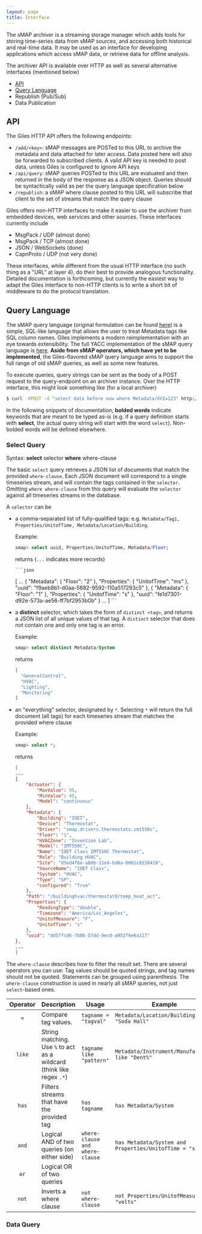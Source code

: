 ```yaml
---
layout: page
title: Interface
---
```


The sMAP archiver is a streaming storage manager which adds tools for storing
time-series data from sMAP sources, and accessing both historical and real-time
data. It may be used as an interface for developing applications which access
sMAP data, or retrieve data for offline analysis.

The archiver API is available over HTTP as well as several alternative
interfaces (mentioned below)

* [API](#API)
* [Query Language](#querylang)
* Republish (Pub/Sub)
* Data Publication

## <a name="API"></a>API

The Giles HTTP API offers the following endpoints:

* `/add/<key>`: sMAP messages are POSTed to this URL to archive the metadata and data attached for later access. Data posted here will
  also be forwarded to subscribed clients. A valid API key is needed to post data, unless Giles is configured to ignore API keys
* `/api/query`: sMAP queries POSTed to this URL are evaluated and then returned in the body of the response as a JSON object. Queries should be
  syntactically valid as per the query language specification below
* `/republish`: a sMAP where clause posted to this URL will subscribe that client to the set of streams that match the query clause

Giles offers non-HTTP interfaces to make it easier to use the archiver from embedded devices, web services and other sources. These interfaces
currently include

* MsgPack / UDP (almost done)
* MsgPack / TCP (almost done)
* JSON / WebSockets (done)
* CapnProto / UDP (not very done)

These interfaces, while different from the usual HTTP interface (no such thing as a "URL" at layer 4), do their best to provide
analogous functionality. Detailed documentation is forthcoming, but currently the easiest way to adapt the Giles interface to non-HTTP
clients is to write a short bit of middleware to do the protocol translation.

## <a name="querylang"></a>Query Language

The sMAP query language (original formulation can be found [here](http://pythonhosted.org/Smap/en/2.0/archiver.html#query-language)) is a simple,
SQL-like language that allows the user to treat Metadata tags like SQL column names. Giles implements a modern reimplementation with an eye towards
extensibility. The full YACC implementation of the sMAP query language is [here](https://github.com/gtfierro/giles/blob/master/archiver/query.y).
**Aside from sMAP operators, which have yet to be implemented**, the Giles-flavored sMAP query language aims to support the full range of old sMAP
queries, as well as some new features.

To execute queries, query strings can be sent as the body of a POST request to
the query-endpoint on an archiver instance. Over the HTTP interface, this might
look something like (for a local archiver)

```bash
$ curl -XPOST -d "select data before now where Metadata/XYZ=123" http://localhost:8079/api/query
```

In the following snippets of documentation, **bolded words** indicate keywords
that are meant to be typed as-is (e.g. if a query definition starts with
**select**, the actual query string will start with the word `select`). Non-bolded
words will be defined elsewhere.

### Select Query

Syntax: **select** selector **where** where-clause

The basic `select` query retrieves a JSON list of documents that match the provided `where-clause`. Each JSON document
will correspond to a single timeseries stream, and will contain the tags contained in the `selector`. Omitting `where where-clause`
from this query will evaluate the `selector` against all timeseries streams in the database.

A `selector` can be

* a comma-separated list of fully-qualified tags: e.g. `Metadata/Tag1, Properties/UnitofTime, Metadata/Location/Building`.

    Example:

    ```sql
    smap> select uuid, Properties/UnitofTime, Metadata/Floor;
    ```

    returns (`...` indicates more records)

      ```json
    [
        ...
        {
            "Metadata": {
                "Floor": "2"
            },
            "Properties": {
                "UnitofTime": "ms"
            },
            "uuid": "f9aeb8b1-d0aa-5682-9592-110a517293c5"
        },
        {
            "Metadata": {
                "Floor": "1"
            },
            "Properties": {
                "UnitofTime": "s"
            },
            "uuid": "fe1d7301-d92e-573a-ae56-ff7bf2953b0b"
        }
        ...
    ]
      ```

* a **distinct** selector, which takes the form of `distinct <tag>`, and returns a JSON list of all unique values of that tag. A `distinct` selector
  that does not contain one and only one tag is an error.

    Example:

    ```sql
    smap> select distinct Metadata/System
    ```

    returns

    ```json
    [
      "GeneralControl", 
      "HVAC", 
      "Lighting", 
      "Monitoring"
    ]
    ```

* an "everything" selector, designated by `*`. Selecting `*` will return the full document (all tags) for each timeseries stream that matches
  the provided where clause

    Example:

    ```sql
    smap> select *;
    ```

    returns

    ```json
    [
    ...
    {
        "Actuator": {
            "MaxValue": 95,
            "MinValue": 45,
            "Model": "continuous"
        },
        "Metadata": {
            "Building": "IOET",
            "Device": "Thermostat",
            "Driver": "smap.drivers.thermostats.imt550c",
            "Floor": "1",
            "HVACZone": "Invention Lab",
            "Model": "IMT550C",
            "Name": "IOET Class IMT550C Thermostat",
            "Role": "Building HVAC",
            "Site": "d5ed4f6e-a8db-11e4-bd8a-0001c0158419",
            "SourceName": "IOET Class",
            "System": "HVAC",
            "Type": "SP",
            "configured": "True"
        },
        "Path": "/buildinghvac/thermostat0/temp_heat_act",
        "Properties": {
            "ReadingType": "double",
            "Timezone": "America/Los_Angeles",
            "UnitofMeasure": "F",
            "UnitofTime": "s"
        },
        "uuid": "dd57fcd6-7b0b-57dd-9ec0-a952f8e6a117"
    },
    ...
    ]
    ```

The `where-clause` describes how to filter the result set. There are several operators you can use:
Tag values should be quoted strings, and tag names should not be quoted. Statements can be grouped using parenthesis.
The `where-clause` construction is used in nearly all sMAP queries, not just `select`-based ones.

| Operator | Description | Usage | Example |
|:--------:| ----------- | ----- | ------  |
|  `=`     | Compare tag values.  | `tagname = "tagval"` | `Metadata/Location/Building = "Soda Hall"` |
|  `like`  | String matching. Use `%` to act as a wildcard (think like regex `.*`) | `tagname like "pattern"` | `Metadata/Instrument/Manufacturer like "Dent%"` |
| `has`    | Filters streams that have the provided tag | `has tagname` | `has Metadata/System` |
| `and`    | Logical AND of two queries (on either side) | `where-clause and where-clause` | `has Metadata/System and Properties/UnitofTime = "s"` |
| `or`     | Logical OR of two queries | | |
| `not`    | Inverts a where clause | `not where-clause` | `not Properties/UnitofMeasure = "volts"` |


### Data Query
